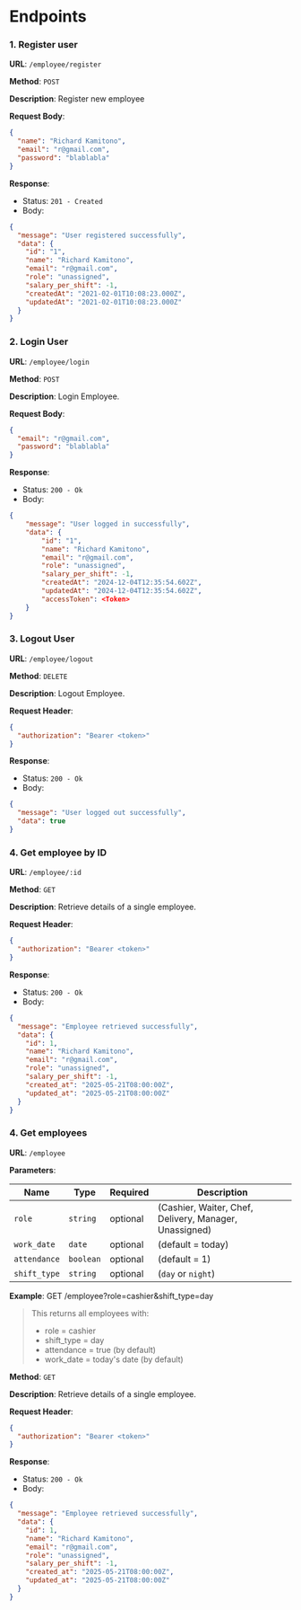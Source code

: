 # Endpoints
### 1. Register user

**URL**: `/employee/register`

**Method**: `POST`

**Description**: Register new employee

**Request Body**:

```json
{
  "name": "Richard Kamitono",
  "email": "r@gmail.com",
  "password": "blablabla"
}
```

**Response**:

- Status: `201 - Created`
- Body:

```json
{
  "message": "User registered successfully",
  "data": {
    "id": "1",
    "name": "Richard Kamitono",
    "email": "r@gmail.com",
    "role": "unassigned",
    "salary_per_shift": -1,
    "createdAt": "2021-02-01T10:08:23.000Z",
    "updatedAt": "2021-02-01T10:08:23.000Z"
  }
}
```

### 2. Login User

**URL**: `/employee/login`

**Method**: `POST`

**Description**: Login Employee.

**Request Body**:

```json
{
  "email": "r@gmail.com",
  "password": "blablabla"
}
```

**Response**:

- Status: `200 - Ok`
- Body:

```json
{
    "message": "User logged in successfully",
    "data": {
        "id": "1",
        "name": "Richard Kamitono",
        "email": "r@gmail.com",
        "role": "unassigned",
        "salary_per_shift": -1,
        "createdAt": "2024-12-04T12:35:54.602Z",
        "updatedAt": "2024-12-04T12:35:54.602Z",
        "accessToken": <Token>
    }
}
```

### 3. Logout User

**URL**: `/employee/logout`

**Method**: `DELETE`

**Description**: Logout Employee.

**Request Header**:

```json
{
  "authorization": "Bearer <token>"
}
```

**Response**:

- Status: `200 - Ok`
- Body:

```json
{
  "message": "User logged out successfully",
  "data": true
}
```

### 4. Get employee by ID

**URL**: `/employee/:id`

**Method**: `GET`

**Description**: Retrieve details of a single employee.

**Request Header**:

```json
{
  "authorization": "Bearer <token>"
}
```

**Response**:

- Status: `200 - Ok`
- Body:

```json
{
  "message": "Employee retrieved successfully",
  "data": {
    "id": 1,
    "name": "Richard Kamitono",
    "email": "r@gmail.com",
    "role": "unassigned",
    "salary_per_shift": -1,
    "created_at": "2025-05-21T08:00:00Z",
    "updated_at": "2025-05-21T08:00:00Z"
  }
}
```

### 4. Get employees

**URL**: `/employee`

**Parameters**: 

| Name         | Type       | Required | Description                                                                |
| ------------ | ---------- | -------- | -------------------------------------------------------------------------- |
| `role`       | `string`   | optional | (Cashier, Waiter, Chef, Delivery, Manager, Unassigned)                                                 |
| `work_date`  | `date`     | optional | (default = today)                                      |
| `attendance` | `boolean`  | optional | (default = 1)                                   |
| `shift_type` | `string`   | optional | (`day` or `night`)                                    |

**Example**: GET /employee?role=cashier&shift_type=day

> This returns all employees with:
>  - role = cashier
>  - shift_type = day
>  - attendance = true (by default)
>  - work_date = today's date (by default)


**Method**: `GET`

**Description**: Retrieve details of a single employee.

**Request Header**:

```json
{
  "authorization": "Bearer <token>"
}
```

**Response**:

- Status: `200 - Ok`
- Body:

```json
{
  "message": "Employee retrieved successfully",
  "data": {
    "id": 1,
    "name": "Richard Kamitono",
    "email": "r@gmail.com",
    "role": "unassigned",
    "salary_per_shift": -1,
    "created_at": "2025-05-21T08:00:00Z",
    "updated_at": "2025-05-21T08:00:00Z"
  }
}
```



